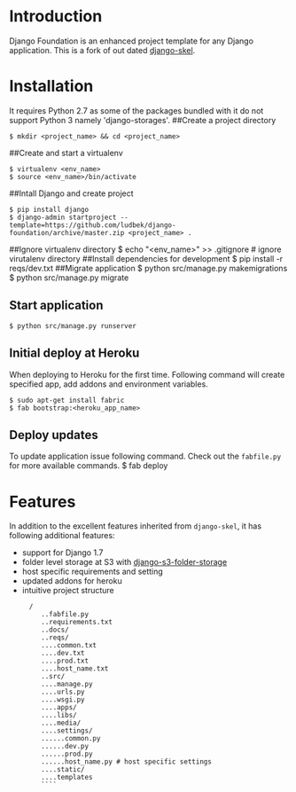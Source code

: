 # Introduction

Django Foundation is an enhanced project template for any Django application. This is a fork of out dated [django-skel](https://github.com/rdegges/django-skel).

# Installation
It requires Python 2.7 as some of the packages bundled with it do not support Python 3 namely 'django-storages'.
##Create a project directory

    $ mkdir <project_name> && cd <project_name>

##Create and start a virtualenv

    $ virtualenv <env_name>
    $ source <env_name>/bin/activate

##Intall Django and create project

    $ pip install django
    $ django-admin startproject --template=https://github.com/ludbek/django-foundation/archive/master.zip <project_name> .

##Ignore virtualenv directory
    $ echo "<env_name>" >> .gitignore # ignore virutalenv directory
##Install dependencies for development
    $ pip install -r reqs/dev.txt
##Migrate application
    $ python src/manage.py makemigrations
    $ python src/manage.py migrate
## Start application
    $ python src/manage.py runserver
## Initial deploy at Heroku
When deploying to Heroku for the first time. Following command will create specified app, add addons and environment variables.
 

    $ sudo apt-get install fabric
    $ fab bootstrap:<heroku_app_name>

## Deploy updates
To update application issue following command. Check out the `fabfile.py` for more available commands.
    $ fab deploy

# Features
In addition to the excellent features inherited from `django-skel`, it has following additional features:

- support for Django 1.7
- folder level storage at S3 with [django-s3-folder-storage](https://github.com/jamstooks/django-s3-folder-storage)
- host specific requirements and setting
- updated addons for heroku
- intuitive project structure

   
````
     /
        ..fabfile.py
        ..requirements.txt   
        ..docs/
        ..reqs/
        ....common.txt
        ....dev.txt
        ....prod.txt
        ....host_name.txt
        ..src/
        ....manage.py
        ....urls.py
        ....wsgi.py
        ....apps/
        ....libs/
        ....media/
        ....settings/
        ......common.py
        ......dev.py
        ......prod.py
        ......host_name.py # host specific settings
        ....static/
        ....templates
        ````
      

